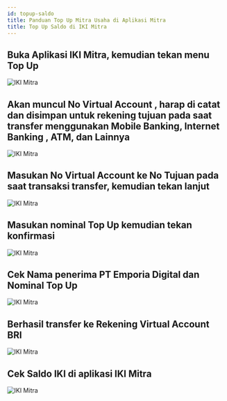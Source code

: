 ```yaml
---
id: topup-saldo
title: Panduan Top Up Mitra Usaha di Aplikasi Mitra
title: Top Up Saldo di IKI Mitra
---
```

## Buka Aplikasi IKI Mitra, kemudian tekan menu Top Up

![IKI Mitra](assets/07-home.png)

## Akan muncul No Virtual Account , harap di catat dan disimpan untuk rekening tujuan pada saat transfer menggunakan Mobile Banking,  Internet Banking , ATM, dan Lainnya

![IKI Mitra](assets/07-topup-menu.png)

## Masukan No Virtual Account ke No Tujuan pada saat transaksi transfer, kemudian tekan lanjut 

![IKI Mitra](assets/07-briva.png)

## Masukan nominal Top Up kemudian tekan konfirmasi

![IKI Mitra](assets/07-nominal-va.png)

## Cek Nama penerima PT Emporia Digital dan Nominal Top Up

![IKI Mitra](assets/07-konfirmasi.png)

## Berhasil transfer ke Rekening Virtual Account BRI

![IKI Mitra](assets/07-berhasil.png)

## Cek Saldo IKI di aplikasi IKI Mitra

![IKI Mitra](assets/07-saldo.png)

<script>
    setTimeout(()=>{
        let list = ['fixedHeaderContainer'];
        for (var itemClassName of list) {
            var item = document.getElementsByClassName(itemClassName)[0]
            item.parentNode.removeChild(item)
        }
        document.getElementsByClassName('navPusher')[0].style.paddingTop = 0;
    }, 0)
</script>